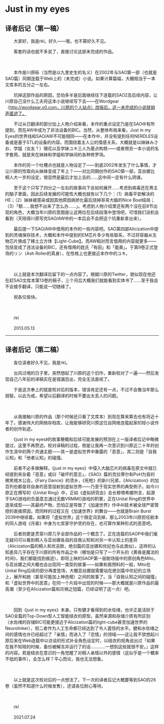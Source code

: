 # Just in my eyes

## 译者后记（第一稿）

　　大家好，我是rkl。好久——哦，也不算好久不见。

　　客套的话也就不多说了，直接讨论这部未完成的作品。

　　

　　本作是川原砾（当然是以九里史生的名义）在2002年与SAO第一部（也就是SAO篇）同期连载于Web上的（未完成）小说。如果计算篇幅，大概相当于一本文库本的五分之一左右。

　　坑掉这部作品的原因，恐怕多半是后面继续往下连载的SAO2及后续内容，让川原自己没什么工夫将这本小说继续写下去——在Wordgear（http://wordgear.x0.com，川原的个人站点）改版后，这一未完成的小说就销声匿迹了。

　　不过从已翻译的部分加上人物介绍来看，本作的重点设定乃是在SAO中有所提到，而在AW中成为了非法设备的BIC。当然，从整体布局来看，Just in my Eyes的世界线和SAO/AW不可能相同——在本作中，并没有提到任何NERDLES设备或是基于STL的设备的内容。而围绕着主人公的情感关系，大概就是以妹妹みさお、学姐（女友？）珊花以及学妹ユキ三人为基点构筑——或者用另一本小说的名字套用，就是夹在妹妹和学姐和学妹间的各种修罗场。

　　本作的另一个吐槽点也就是人物设定了——到底2002年发生了什么事情，才让川原的性取向从妹妹变成了年上？——对比同期创作的SAO第一部，亚丝娜比桐人大一岁的设定，很显然是最后才加上去的……这中间一定有什么阴谋。

　　至于这个只写了四分之一左右的故事向下会如何展开……考虑到病毒还在男主的脑子里面，因此后续发展的可能性大概也就有以下几个：（1）病毒平安解决的HE；（2）妹妹被感染或因其他原因病娇化最后烧掉哥哥大脑的Nice Boat结局；（3）「额……我想不出来了怎么办……」。考虑到人物介绍里还有两个没在前8节出现的角色，大概当年川原的意图是让这两位在后续段落中登场吧，可惜我们没机会看到（天晓得川原写完SAO/AW中的一本后会不会把这个坑重新拿出来）。

　　最后提一下SAO/AW中借用的本作的一些内容吧。SAO第四部Alicization中提到的灵魂保存技术，大概和本作中提到的EM芯片多少有些联系，不过将容器从生物芯片换成了稀土立方体【Light-Cube】。而AW相对而言借用的内容就更多——包括变成了违法设备的BIC，还有借用的姓氏「有田」和「能美」。于第9卷正式登场的リン（Ash Roller的真身），在性格上也更接近本作中的ユキ。

　　

　　以上就是本次翻译后留下的一点内容了。根据川原的Twitter，貌似现在他还在赶SAO文库本第13卷的稿子，三个月后大概我们就能看到实体书了……至于我会不会接手翻译，只能说一切随缘了。

　　祝各位愉快。

　　

　　rkl

　　2013.05.13

***

## 译者后记（第二稿）

　　各位读者好久不见，我是rkl。

　　台风过境的日子里，突然想起了川原的这个旧作，重新校对了一遍——然后发现自己八年前的译稿实在是错漏百出，完全无法直视了。

　　于是这次奉上的就是校对后的版本，错误肯定还有一点，不过不会像当年那么弱智。以此为戒，希望以后翻译的时候不要出太丢人的问题。

　　

　　从我接触川原的作品（那个时候还只看了文库本）到现在算来算去也有将近十年了。感谢伟大的网络存档库，让我能够研究川原这位自网络连载起家的轻小说作者的创作轨迹。

　　《just in my eyes》的故事梗概和后续可能发展的预测在上一版译者后记中略微提过，这里不再赘述。校对译稿的过程，倒是让我再一次意识到川原近二十年的创作生涯中的两个共通主题——其一是虚拟世界中暴露的「恶意」，其二则是「自我认知」和「他者认知」的碰撞。

　　前者不必多做解释，《just in my eyes》中侵入大脑芯片的病毒在原文中就已经提到夹杂着「恶意」或曰「破坏的意志」，《SAO》篇的克拉蒂尔和PoH为首的微笑棺木公会，《Fairy Dance》的须乡，《死枪》的新川兄弟，《Alicization》的加百列也都是将自身的恶意投射到虚拟世界——乃至于现实世界的典型例子。如今川原正在撰写的《Unital Ring》中，正如《虚拟研究会》会长穆塔希娜所言，起源于SAO游戏的负面意志通过无数VRMMO游戏的积累，正在Unital Ring的世界中逐渐成型——其最终产物，恐怕正是导致了《加速世界》作中AI技术被全球严密管控的直接原因，而同样的过程又在《加速世界》的舞台——也就是Brain Burst 2039中继续着。如果将「虚拟世界」这个限定词去掉，那么2003年川原担任剧本的同人游戏《月香》中身为七宫家守护灵的存在，也可算作某种形式的恶意吧。

　　后者则更是贯穿川原几乎全部作品的一个概念了。正在连载的SAOP中我们毫无疑问可以看到桐人与亚丝娜各自的自我认知和对另一半认知上的差异（Alicization篇的桐人和优吉欧，绝剑篇的亚丝娜和优纪也与此类似）。这样的认知差异几乎存在于川原的所有作品之中（哪怕是只写了一个开头的《黄昏是魔法的时间》，我们都能找到痕迹）。即将上映的SAOP第一层剧场版中的原创角色Mito，与亚丝娜之间大概也会出现同一类型的故事——如果和我预料的一般，Mito在Unital Ring后续的部分再度登场，大概亚丝娜就需要站在绝剑篇中优纪的立场上，展开和她（甚至可能加上神邑樒）之间的故事了。当「自我认知之间的碰撞」和「虚拟世界中的恶意」在同一个片段中出现的时候——那大概就是川原作品的最高潮（至少在Alicization篇和灾祸之铠篇，已经证明了这一点）吧。

　　

　　回到《just in my eyes》本身。只有健才看得到的水佐绪，也许正是活跃于SAO全篇的Top-Down型人工智能结衣的原型。虽然来源和存储介质有所区别（水佐绪的存储BIC可能更接近于Alicization篇的light-cube甚至加速世界的Neurolinker），但二者作为人工生命都已经达到了令人震惊的水平。健和水佐绪之间的感情也许已经超过了「亲情」而进入了「恋情」的领域——这让我不禁想起川原后来在Web连载中以访谈的形式补全角色设定时，以结衣的视角说出过「如果在我不知晓的时候，备份被解冻并运行了的话…………一想到这些就很不安。」这样的内容。若是结衣在意识的一角觉醒了对桐人亲情以外的感情（这似乎是一个概率不低的事件），会怎么样？平心而论，我也无法想象。

　　

　　以上就是这次校对后的一点想法了。下一次的译者后记大概要等到SAO的26卷（虽然不知道什么时候发售），还请各位耐心等待。

　　

　　rkl

　　2021.07.24
